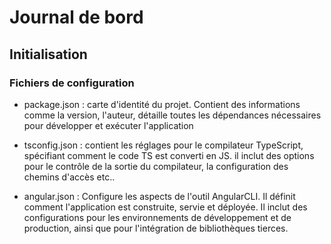 # Journal de bord

## Initialisation

### Fichiers de configuration

- package.json : carte d'identité du projet. Contient des informations comme la version, l'auteur, détaille toutes les dépendances nécessaires pour développer et exécuter l'application

- tsconfig.json : contient les réglages pour le compilateur TypeScript, spécifiant comment le code TS est converti en JS. il inclut des options pour le contrôle de la sortie du compilateur, la configuration des chemins d'accès etc..

- angular.json : Configure les aspects de l'outil AngularCLI. Il définit comment l'application est construite, servie et déployée. Il inclut des configurations pour les environnements de développement et de production, ainsi que pour l'intégration de bibliothèques tierces.
